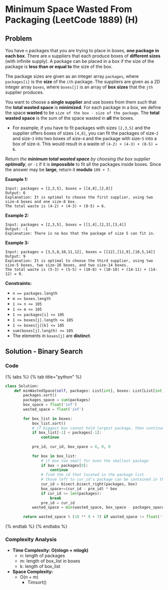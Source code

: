 # Minimum Space Wasted From Packaging \(LeetCode 1889\) \(H\)

## Problem

You have `n` packages that you are trying to place in boxes, **one package in each box**. There are `m` suppliers that each produce boxes of **different sizes** \(with infinite supply\). A package can be placed in a box if the size of the package is **less than or equal to** the size of the box.

The package sizes are given as an integer array `packages`, where `packages[i]` is the **size** of the `ith` package. The suppliers are given as a 2D integer array `boxes`, where `boxes[j]` is an array of **box sizes** that the `jth` supplier produces.

You want to choose a **single supplier** and use boxes from them such that the **total wasted space** is **minimized**. For each package in a box, we define the space **wasted** to be `size of the box - size of the package`. The **total wasted space** is the sum of the space wasted in **all** the boxes.

* For example, if you have to fit packages with sizes `[2,3,5]` and the supplier offers boxes of sizes `[4,8]`, you can fit the packages of size-`2` and size-`3` into two boxes of size-`4` and the package with size-`5` into a box of size-`8`. This would result in a waste of `(4-2) + (4-3) + (8-5) = 6`.

Return _the **minimum total wasted space** by choosing the box supplier **optimally**, or_ `-1` if it is **impossible** to fit all the packages inside boxes. Since the answer may be **large**, return it **modulo** `109 + 7`.

**Example 1:**

```text
Input: packages = [2,3,5], boxes = [[4,8],[2,8]]
Output: 6
Explanation: It is optimal to choose the first supplier, using two size-4 boxes and one size-8 box.
The total waste is (4-2) + (4-3) + (8-5) = 6.
```

**Example 2:**

```text
Input: packages = [2,3,5], boxes = [[1,4],[2,3],[3,4]]
Output: -1
Explanation: There is no box that the package of size 5 can fit in.
```

**Example 3:**

```text
Input: packages = [3,5,8,10,11,12], boxes = [[12],[11,9],[10,5,14]]
Output: 9
Explanation: It is optimal to choose the third supplier, using two size-5 boxes, two size-10 boxes, and two size-14 boxes.
The total waste is (5-3) + (5-5) + (10-8) + (10-10) + (14-11) + (14-12) = 9.
```

**Constraints:**

* `n == packages.length`
* `m == boxes.length`
* `1 <= n <= 105`
* `1 <= m <= 105`
* `1 <= packages[i] <= 105`
* `1 <= boxes[j].length <= 105`
* `1 <= boxes[j][k] <= 105`
* `sum(boxes[j].length) <= 105`
* The elements in `boxes[j]` are **distinct**.

## Solution - Binary Search

### Code

{% tabs %}
{% tab title="python" %}
```python
class Solution:
    def minWastedSpace(self, packages: List[int], boxes: List[List[int]]) -> int:
        packages.sort()
        packages_space = sum(packages)
        box_space = float('inf')
        wasted_space = float('inf')
        
        for box_list in boxes:
            box_list.sort()
            # if biggest box cannot hold largest package, then continue
            if box_list[-1] < packages[-1]:
                continue
            
            pre_id, cur_id, box_space = 0, 0, 0
            
            for box in box_list:
                # if box too small for even the smallest package
                if box < packages[0]:
                    continue
                # find the id that located in the package list 
                # those left to cur_id's package can be contained in the box
                cur_id = bisect.bisect_right(packages, box)
                box_space+=(cur_id - pre_id) * box
                if cur_id >= len(packages):
                    break
                pre_id = cur_id
            wasted_space = min(wasted_space, box_space - packages_space)
        
        return wasted_space % (10 ** 9 + 7) if wasted_space != float('inf') else -
```
{% endtab %}
{% endtabs %}

### Complexity Analysis

* **Time Complexity: O\(nlogn + mlogk\)**
  * n: length of packages
  * m: length of box\_list in boxes
  * k: length of box\_list
* **Space Complexity:**
  * O\(n + m\)
    * Timsort\(\)

